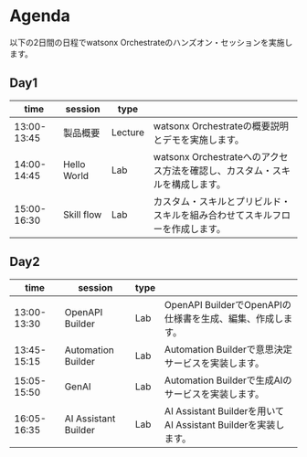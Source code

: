 # Agenda

以下の2日間の日程でwatsonx Orchestrateのハンズオン・セッションを実施します。

## Day1
|time|session|type||
|-------|----|----|---|
|13:00-13:45|製品概要|Lecture|watsonx Orchestrateの概要説明とデモを実施します。|
|14:00-14:45|Hello World|Lab|watsonx Orchestrateへのアクセス方法を確認し、カスタム・スキルを構成します。|
|15:00-16:30|Skill flow|Lab|カスタム・スキルとプリビルド・スキルを組み合わせてスキルフローを作成します。|


## Day2
|time|session|type||
|-------|----|---|---|
|13:00-13:30|OpenAPI Builder|Lab|OpenAPI BuilderでOpenAPIの仕様書を生成、編集、作成します。|
|13:45-15:15|Automation Builder|Lab|Automation Builderで意思決定サービスを実装します。|
|15:05-15:50|GenAI|Lab|Automation Builderで生成AIのサービスを実装します。|
|16:05-16:35|AI Assistant Builder|Lab|AI Assistant Builderを用いてAI Assistant Builderを実装します。|
